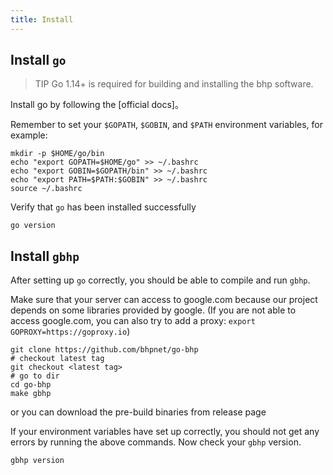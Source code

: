 ```yaml
---
title: Install
---
```


## Install `go`

> TIP
> Go 1.14+ is required for building and installing the bhp software.

Install go by following the [official docs]。

Remember to set your `$GOPATH`, `$GOBIN`, and `$PATH` environment variables, for example:

```shell
mkdir -p $HOME/go/bin
echo "export GOPATH=$HOME/go" >> ~/.bashrc
echo "export GOBIN=$GOPATH/bin" >> ~/.bashrc
echo "export PATH=$PATH:$GOBIN" >> ~/.bashrc
source ~/.bashrc
```

Verify that `go` has been installed successfully

```shell
go version
```

## Install `gbhp`

After setting up `go` correctly, you should be able to compile and run `gbhp`.

Make sure that your server can access to google.com because our project depends on some libraries provided by google. (If you are not able to access google.com, you can also try to add a proxy: `export GOPROXY=https://goproxy.io`)

```shell
git clone https://github.com/bhpnet/go-bhp
# checkout latest tag
git checkout <latest tag>
# go to dir
cd go-bhp
make gbhp
```

or you can download the pre-build binaries from release page

If your environment variables have set up correctly, you should not get any errors by running the above commands. Now check your `gbhp` version.

```shell
gbhp version
```
